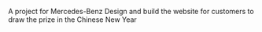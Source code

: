 A project for Mercedes-Benz
Design and build the website for customers to draw the prize in the Chinese New Year
